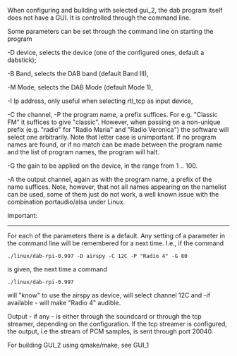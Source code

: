 

When configuring and building with selected gui_2,
the dab program itself does not have a GUI.
It is controlled through the command line.

Some parameters can be set through the command line on starting the program

-D device, selects the device (one of the configured ones, default a dabstick);

-B Band, selects the DAB band (default Band III),

-M Mode, selects the DAB Mode (default Mode 1),

-I Ip address, only useful when selecting rtl_tcp as input device,

-C the channel,
-P the program name, a prefix suffices. For e.g. "Classic FM" it suffices
to give "classic". However, when passing on a non-unique prefix (e.g. "radio" for "Radio Maria" and "Radio Veronica") the software will select one arbitrarily. Note that letter case is unimportant.
If no program names are found, or if no match can be made between the
program name and the list of program names, the program will halt.

-G the gain to be applied on the device, in the range from 1 .. 100.

-A the output channel, again as with the program name,
a prefix of the name suffices. Note, however, that not all names appearing
on the namelist can be used, some of them just do  not work, a well known
issue with the combination portaudio/alsa under Linux.

Important:
_________

For each of the parameters there is a default. Any setting of a parameter
in the command line will be remembered for a next time.
I.e., if the command

	./linux/dab-rpi-0.997 -D airspy -C 12C -P "Radio 4" -G 80
	
is given, the next time a command

	./linux/dab-rpi-0.997
	
will "know" to use the airspy as device, will select channel 12C and -if available - will make "Radio 4" audible.

Output - if any - is either through the soundcard or through the tcp streamer,
depending on the configuration.
If the tcp streamer is configured, the output, i.e the stream of PCM samples, is sent through port 20040.

For building GUI_2 using qmake/make, see GUI_1

